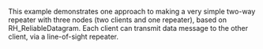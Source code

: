 This example demonstrates one approach to making a very simple two-way repeater with three nodes (two clients and one repeater), based on RH_ReliableDatagram.  Each client can transmit data message to the other client, via a line-of-sight repeater.
